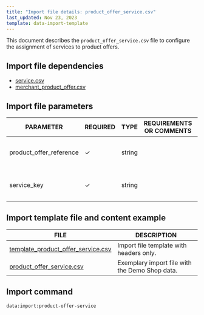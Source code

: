 ```yaml
---
title: "Import file details: product_offer_service.csv"
last_updated: Nov 23, 2023
template: data-import-template
---
```


This document describes the `product_offer_service.csv` file to configure the assignment of services to product offers.

## Import file dependencies

* [service.csv](/docs/pbc/all/service-point-management/latest/unified-commerce/import-and-export-data/import-file-details-service.csv.html)
* [merchant_product_offer.csv](/docs/pbc/all/offer-management/latest/marketplace/import-and-export-data/import-file-details-merchant-product-offer.csv.html)



## Import file parameters

| PARAMETER | REQUIRED | TYPE | REQUIREMENTS OR COMMENTS | DESCRIPTION |
| --- | --- | --- | --- | --- |
| product_offer_reference | ✓ | string    |      | Identifier of a product offer to assign a service to. |
| service_key             | ✓ | string    |      | Identifier of a service to assign to the product offer.     |


## Import template file and content example

| FILE | DESCRIPTION |
| --- | --- |
| [template_product_offer_service.csv](https://spryker.s3.eu-central-1.amazonaws.com/docs/pbc/all/offer-management/unified-commerce/import-and-export-data/Import+file+details%3A+product_offer_service.csv/template_product_offer_service.csv) | Import file template with headers only. |
| [product_offer_service.csv](https://spryker.s3.eu-central-1.amazonaws.com/docs/pbc/all/offer-management/unified-commerce/import-and-export-data/Import+file+details%3A+product_offer_service.csv/product_offer_service.csv) | Exemplary import file with the Demo Shop data. |

## Import command

```bash
data:import:product-offer-service
```
